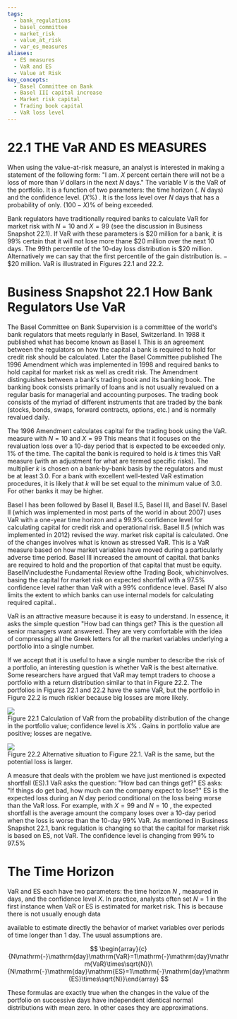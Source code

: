 ```yaml
---
tags:
  - bank_regulations
  - basel_committee
  - market_risk
  - value_at_risk
  - var_es_measures
aliases:
  - ES measures
  - VaR and ES
  - Value at Risk
key_concepts:
  - Basel Committee on Bank
  - Basel III capital increase
  - Market risk capital
  - Trading book capital
  - VaR loss level
---
```


# 22.1 THE VaR AND ES MEASURES  

When using the value-at-risk measure, an analyst is interested in making a statement of the following form: "I am. $X$ percent certain there will not be a loss of more than $V$ dollars in the next $N$ days." The variable $V$ is the VaR of the portfolio. It is a function of two parameters: the time horizon (. $N$ days) and the confidence level. $(X\%)$ . It is the loss level over $N$ days that has a probability of only. $(100-X)\%$ of being exceeded.  

Bank regulators have traditionally required banks to calculate VaR for market risk with $N=10$ and $X=99$ (see the discussion in Business Snapshot 22.1). If VaR with these parameters is $\$20$ million for a bank, it is $99\%$ certain that it will not lose more thane $\$20$ million over the next 10 days. The 99th percentile of the 10-day loss distribution is $\$20$ million. Alternatively we can say that the first percentile of the gain distribution is. $-\$20$ million. VaR is illustrated in Figures 22.1 and 22.2.  

# Business Snapshot 22.1 How Bank Regulators Use VaR  

The Basel Committee on Bank Supervision is a committee of the world's bank regulators that meets regularly in Basel, Switzerland. In 1988 it published what has become known as Basel I. This is an agreement between the regulators on how the capital a bank is required to hold for credit risk should be calculated. Later the Basel Committee published The 1996 Amendment which was implemented in 1998 and required banks to hold capital for market risk as well as credit risk. The Amendment distinguishes between a bank's trading book and its banking book. The banking book consists primarily of loans and is not usually revalued on a regular basis for managerial and accounting purposes. The trading book consists of the myriad of different instruments that are traded by the bank (stocks, bonds, swaps, forward contracts, options, etc.) and is normally revalued daily.  

The 1996 Amendment calculates capital for the trading book using the VaR. measure with $N=10$ and $X=99$ This means that it focuses on the revaluation loss over a 10-day period that is expected to be exceeded only. $1\%$ of the time. The capital the bank is required to hold is $k$ times this $\mathrm{VaR}$ measure (with an adjustment for what are termed specific risks). The multiplier $k$ is chosen on a bank-by-bank basis by the regulators and must be at least 3.0. For a bank with excellent well-tested VaR estimation procedures, it is likely that $k$ will be set equal to the minimum value of 3.0. For other banks it may be higher.  

Basel I has been followed by Basel II, Basel II.5, Basel III, and Basel IV. Basel II (which was implemented in most parts of the world in about 2007) uses VaR with a one-year time horizon and a $99.9\%$ confidence level for calculating capital for credit risk and operational risk. Basel II.5 (which was implemented in 2012) revised the way. market risk capital is calculated. One of the changes involves what is known as stressed VaR. This is a VaR measure based on how market variables have moved during a particularly adverse time period. Basel III increased the amount of capital. that banks are required to hold and the proportion of that capital that must be equity. BaselIVincludesthe Fundamental Review ofthe Trading Book, whichinvolves. basing the capital for market risk on expected shortfall with a $97.5\%$ confidence level rather than VaR with a $99\%$ confidence level. Basel IV also limits the extent to which banks can use internal models for calculating required capital..  

VaR is an attractive measure because it is easy to understand. In essence, it asks the simple question "How bad can things get? This is the question all senior managers want answered. They are very comfortable with the idea of compressing all the Greek letters for all the market variables underlying a portfolio into a single number.  

If we accept that it is useful to have a single number to describe the risk of a portfolio, an interesting question is whether VaR is the best alternative. Some researchers have argued that VaR may tempt traders to choose a portfolio with a return distribution similar to that in Figure 22.2. The portfolios in Figures 22.1 and 22.2 have the same VaR, but the portfolio in Figure 22.2 is much riskier because big losses are more likely.  

![](1789fcf8b5e9d2395b8b09d9a17d12b4c3ff17680f20fba1680cb39414b1c23d.jpg)  
Figure 22.1 Calculation of VaR from the probability distribution of the change in the portfolio value; confidence level is $X\%$ . Gains in portfolio value are positive; losses are negative.  

![](7d61fad544484a2b68c1d3c7aad8121c25081f3abe32c7f18bee11ecf9be5f17.jpg)  
Figure 22.2 Alternative situation to Figure 22.1. VaR is the same, but the potential loss is larger.  

A measure that deals with the problem we have just mentioned is expected shortfall (ES).1 VaR asks the question: "How bad can things get?" ES asks: "If things do get bad, how much can the company expect to lose?" ES is the expected loss during an $N$ day period conditional on the loss being worse than the VaR loss. For example, with $X=99$ and $N=10$ , the expected shortfall is the average amount the company loses over a 10-day period when the loss is worse than the 10-day $99\%$ VaR. As mentioned in Business Snapshot 22.1, bank regulation is changing so that the capital for market risk is based on ES, not VaR. The confidence level is changing from $99\%$ to $97.5\%$  

# The Time Horizon  

VaR and ES each have two parameters: the time horizon $N$ , measured in days, and the confidence level $X.$ In practice, analysts often set $N=1$ in the first instance when VaR or ES is estimated for market risk. This is because there is not usually enough data  

available to estimate directly the behavior of market variables over periods of time longer than 1 day. The usual assumptions are.  

$$
\begin{array}{c}{N\mathrm{-}\mathrm{day}\mathrm{VaR}=1\mathrm{-}\mathrm{day}\mathrm{VaR}\times\sqrt{N}}\ {N\mathrm{-}\mathrm{day}\mathrm{ES}=1\mathrm{-}\mathrm{day}\mathrm{ES}\times\sqrt{N}}\end{array}
$$  

These formulas are exactly true when the changes in the value of the portfolio on successive days have independent identical normal distributions with mean zero. In other cases they are approximations.  
